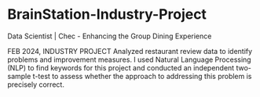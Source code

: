 # BrainStation-Industry-Project

Data Scientist | Chec - Enhancing the Group Dining Experience

FEB 2024, INDUSTRY PROJECT
Analyzed restaurant review data to identify problems and improvement measures. I used Natural Language Processing (NLP) to find keywords for this project and conducted an independent two-sample t-test to assess whether the approach to addressing this problem is precisely correct.
